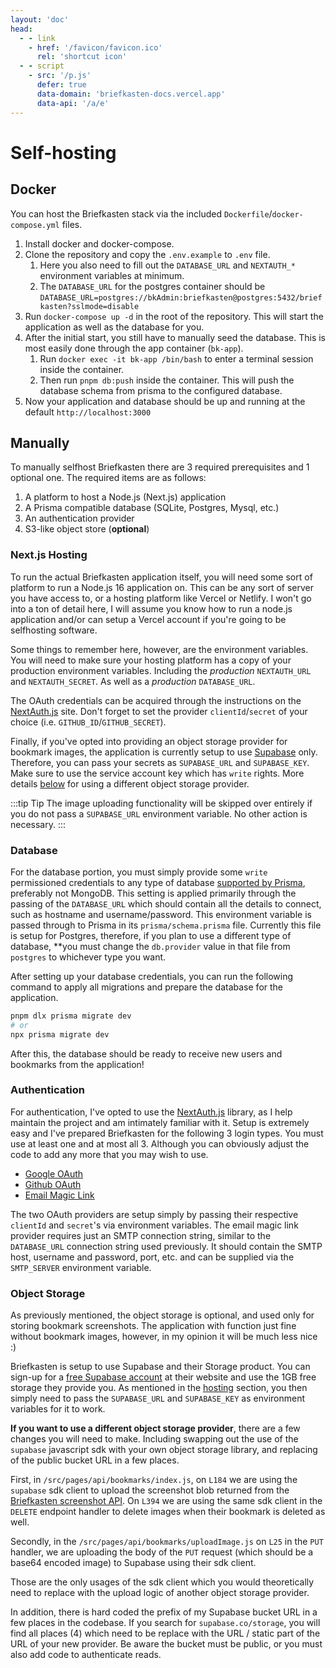 ```yaml
---
layout: 'doc'
head:
  - - link
    - href: '/favicon/favicon.ico'
      rel: 'shortcut icon'
  - - script
    - src: '/p.js'
      defer: true
      data-domain: 'briefkasten-docs.vercel.app'
      data-api: '/a/e'
---
```


# Self-hosting

## Docker

You can host the Briefkasten stack via the included `Dockerfile`/`docker-compose.yml` files.

1. Install docker and docker-compose.
2. Clone the repository and copy the `.env.example` to `.env` file.
   1. Here you also need to fill out the `DATABASE_URL` and `NEXTAUTH_*` environment variables at minimum.
   2. The `DATABASE_URL` for the postgres container should be `DATABASE_URL=postgres://bkAdmin:briefkasten@postgres:5432/briefkasten?sslmode=disable`
3. Run `docker-compose up -d` in the root of the repository. This will start the application as well as the database for you.
4. After the initial start, you still have to manually seed the database. This is most easily done through the app container (`bk-app`).
   1. Run `docker exec -it bk-app /bin/bash` to enter a terminal session inside the container.
   2. Then run `pnpm db:push` inside the container. This will push the database schema from prisma to the configured database.
5. Now your application and database should be up and running at the default `http://localhost:3000`

## Manually

To manually selfhost Briefkasten there are 3 required prerequisites and 1 optional one. The required items are as follows:

1. A platform to host a Node.js (Next.js) application
2. A Prisma compatible database (SQLite, Postgres, Mysql, etc.)
3. An authentication provider
4. S3-like object store (**optional**)

### Next.js Hosting

To run the actual Briefkasten application itself, you will need some sort of platform to run a Node.js 16 application on. This can be any sort of server you have access to, or a hosting platform like Vercel or Netlify. I won't go into a ton of detail here, I will assume you know how to run a node.js application and/or can setup a Vercel account if you're going to be selfhosting software.

Some things to remember here, however, are the environment variables. You will need to make sure your hosting platform has a copy of your production environment variables. Including the _production_ `NEXTAUTH_URL` and `NEXTAUTH_SECRET`. As well as a _production_ `DATABASE_URL`.

The OAuth credentials can be acquired through the instructions on the [NextAuth.js](https://next-auth.js.org/providers/github) site. Don't forget to set the provider `clientId`/`secret` of your choice (i.e. `GITHUB_ID`/`GITHUB_SECRET`).

Finally, if you've opted into providing an object storage provider for bookmark images, the application is currently setup to use [Supabase](https://supabase.io) only. Therefore, you can pass your secrets as `SUPABASE_URL` and `SUPABASE_KEY`. Make sure to use the service account key which has `write` rights. More details [below](#object-storage) for using a different object storage provider.

:::tip Tip
The image uploading functionality will be skipped over entirely if you do not pass a `SUPABASE_URL` environment variable. No other action is necessary.
:::

### Database

For the database portion, you must simply provide some `write` permissioned credentials to any type of database [supported by Prisma](https://www.prisma.io/docs/reference/database-reference/supported-databases), preferably not MongoDB. This setting is applied primarily through the passing of the `DATABASE_URL` which should contain all the details to connect, such as hostname and username/password. This environment variable is passed through to Prisma in its `prisma/schema.prisma` file. Currently this file is setup for Postgres, therefore, if you plan to use a different type of database, \*\*you must change the `db.provider` value in that file from `postgres` to whichever type you want.

After setting up your database credentials, you can run the following command to apply all migrations and prepare the database for the application.

```bash
pnpm dlx prisma migrate dev
# or
npx prisma migrate dev
```

After this, the database should be ready to receive new users and bookmarks from the application!

### Authentication

For authentication, I've opted to use the [NextAuth.js](https://next-auth.js.org) library, as I help maintain the project and am intimately familiar with it. Setup is extremely easy and I've prepared Briefkasten for the following 3 login types. You must use at least one and at most all 3. Although you can obviously adjust the code to add any more that you may wish to use.

- [Google OAuth](https://next-auth.js.org/providers/google)
- [Github OAuth](https://next-auth.js.org/providers/github)
- [Email Magic Link](https://next-auth.js.org/providers/email)

The two OAuth providers are setup simply by passing their respective `clientId` and `secret`'s via environment variables. The email magic link provider requires just an SMTP connection string, similar to the `DATABASE_URL` connection string used previously. It should contain the SMTP host, username and password, port, etc. and can be supplied via the `SMTP_SERVER` environment variable.

### Object Storage

As previously mentioned, the object storage is optional, and used only for storing bookmark screenshots. The application with function just fine without bookmark images, however, in my opinion it will be much less nice :)

Briefkasten is setup to use Supabase and their Storage product. You can sign-up for a [free Supabase account](https://supabase.io) at their website and use the 1GB free storage they provide you. As mentioned in the [hosting](#next-js-hosting) section, you then simply need to pass the `SUPABASE_URL` and `SUPABASE_KEY` as environment variables for it to work.

**If you want to use a different object storage provider**, there are a few changes you will need to make. Including swapping out the use of the `supabase` javascript sdk with your own object storage library, and replacing of the public bucket URL in a few places.

First, in `/src/pages/api/bookmarks/index.js`, on `L184` we are using the `supabase` sdk client to upload the screenshot blob returned from the [Briefkasten screenshot API](https://github.com/ndom91/briefkasten-screenshot). On `L394` we are using the same sdk client in the `DELETE` endpoint handler to delete images when their bookmark is deleted as well.

Secondly, in the `/src/pages/api/bookmarks/uploadImage.js` on `L25` in the `PUT` handler, we are uploading the body of the `PUT` request (which should be a base64 encoded image) to Supabase using their sdk client.

Those are the only usages of the sdk client which you would theoretically need to replace with the upload logic of another object storage provider.

In addition, there is hard coded the prefix of my Supabase bucket URL in a few places in the codebase. If you search for `supabase.co/storage`, you will find all places (4) which need to be replace with the URL / static part of the URL of your new provider. Be aware the bucket must be public, or you must also add code to authenticate reads.
